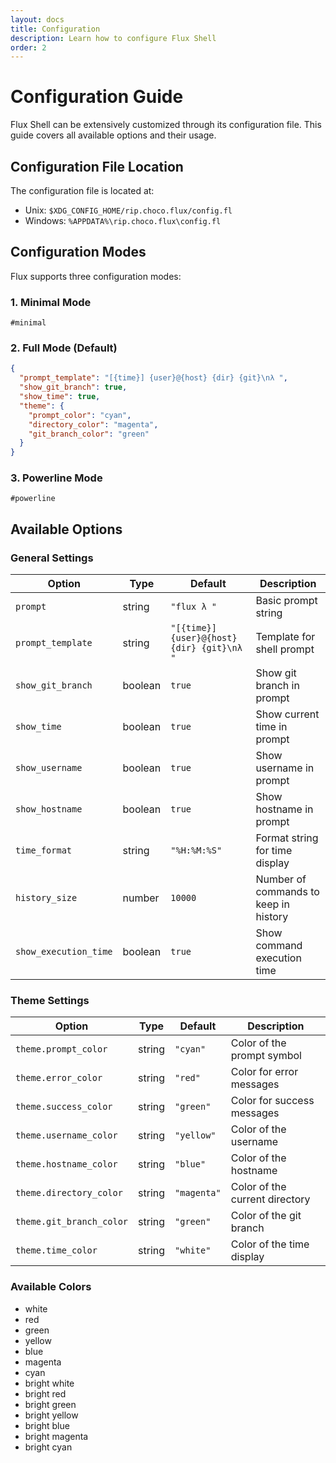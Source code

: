 ```yaml
---
layout: docs
title: Configuration
description: Learn how to configure Flux Shell
order: 2
---
```


# Configuration Guide

Flux Shell can be extensively customized through its configuration file. This guide covers all available options and their usage.

## Configuration File Location

The configuration file is located at:
- Unix: `$XDG_CONFIG_HOME/rip.choco.flux/config.fl`
- Windows: `%APPDATA%\rip.choco.flux\config.fl`

## Configuration Modes

Flux supports three configuration modes:

### 1. Minimal Mode
```
#minimal
```

### 2. Full Mode (Default)
```json
{
  "prompt_template": "[{time}] {user}@{host} {dir} {git}\nλ ",
  "show_git_branch": true,
  "show_time": true,
  "theme": {
    "prompt_color": "cyan",
    "directory_color": "magenta",
    "git_branch_color": "green"
  }
}
```

### 3. Powerline Mode
```
#powerline
```

## Available Options

### General Settings

| Option | Type | Default | Description |
|--------|------|---------|-------------|
| `prompt` | string | `"flux λ "` | Basic prompt string |
| `prompt_template` | string | `"[{time}] {user}@{host} {dir} {git}\nλ "` | Template for shell prompt |
| `show_git_branch` | boolean | `true` | Show git branch in prompt |
| `show_time` | boolean | `true` | Show current time in prompt |
| `show_username` | boolean | `true` | Show username in prompt |
| `show_hostname` | boolean | `true` | Show hostname in prompt |
| `time_format` | string | `"%H:%M:%S"` | Format string for time display |
| `history_size` | number | `10000` | Number of commands to keep in history |
| `show_execution_time` | boolean | `true` | Show command execution time |

### Theme Settings

| Option | Type | Default | Description |
|--------|------|---------|-------------|
| `theme.prompt_color` | string | `"cyan"` | Color of the prompt symbol |
| `theme.error_color` | string | `"red"` | Color for error messages |
| `theme.success_color` | string | `"green"` | Color for success messages |
| `theme.username_color` | string | `"yellow"` | Color of the username |
| `theme.hostname_color` | string | `"blue"` | Color of the hostname |
| `theme.directory_color` | string | `"magenta"` | Color of the current directory |
| `theme.git_branch_color` | string | `"green"` | Color of the git branch |
| `theme.time_color` | string | `"white"` | Color of the time display |

### Available Colors
- white
- red
- green
- yellow
- blue
- magenta
- cyan
- bright white
- bright red
- bright green
- bright yellow
- bright blue
- bright magenta
- bright cyan 